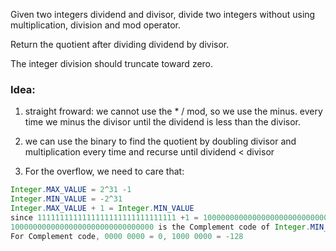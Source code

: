 Given two integers dividend and divisor, divide two integers without using multiplication, division and mod operator.

Return the quotient after dividing dividend by divisor.

The integer division should truncate toward zero.

### Idea:
 1. straight froward: we cannot use the * / mod, so we use the minus. every time we minus the divisor until the dividend is less than the divisor.
 
 2. we can use the binary to find the quotient by doubling divisor and multiplication every time and recurse until dividend < divisor
 
 3. For the overflow, we need to care that:
 
 ```java
Integer.MAX_VALUE = 2^31 -1
Integer.MIN_VALUE = -2^31
Integer.MAX_VALUE + 1 = Integer.MIN_VALUE
since 1111111111111111111111111111111 +1 = 10000000000000000000000000000000
10000000000000000000000000000000 is the Complement code of Integer.MIN_VALUE
For Complement code, 0000 0000 = 0, 1000 0000 = -128
```